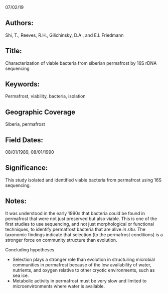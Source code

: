 07/02/19
## Authors:
Shi, T., Reeves, R.H., Gilichinsky, D.A., and E.I. Friedmann
## Title:
Characterization of viable bacteria from siberian permafrost by 16S rDNA sequencing
## Keywords:
Permafrost, viability, bacteria, isolation
## Geographic Coverage
Siberia, permafrost
## Field Dates:
08/01/1989, 08/01/1990
## Significance:
This study isolated and identified viable bacteria from permafrost using 16S sequencing.

## Notes:
It was understood in the early 1990s that bacteria could be found in permafrost that were not just preserved but also viable. This is one of the first studies to use sequencing, and not just morphological or functional techniques, to identify permafrost bacteria that are alive *in situ*. The taxonomic findings indicate that selection (to the permafrost conditions) is a stronger force on community structure than evolution.

Concluding hypotheses
* Selection plays a stronger role than evolution in structuring microbial communities in permafrost because of the low availability of water, nutrients, and oxygen relative to other cryotic environments, such as sea ice.
* Metabolic activity in permafrost must be very slow and limited to microenvironments where water is available. 
